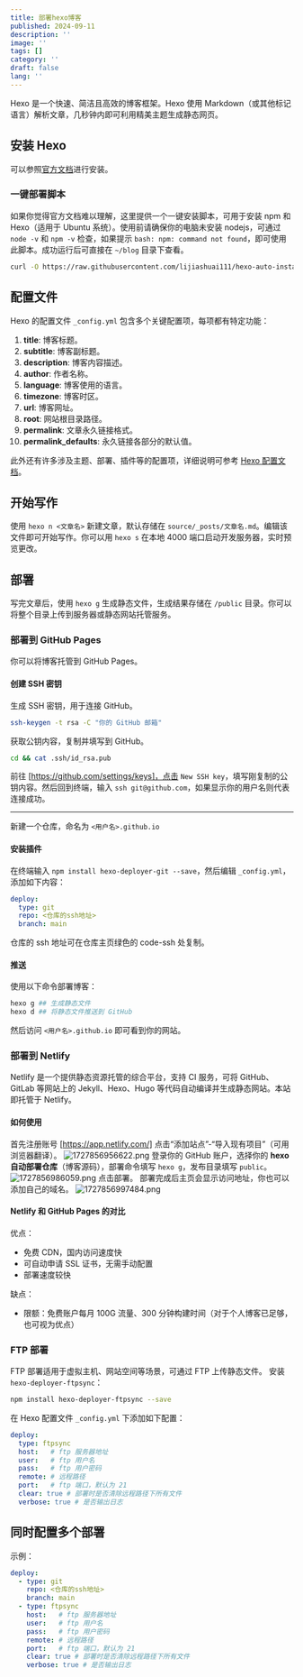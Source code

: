 ```yaml
---
title: 部署hexo博客
published: 2024-09-11
description: ''
image: ''
tags: []
category: ''
draft: false 
lang: ''
---
```

Hexo 是一个快速、简洁且高效的博客框架。Hexo 使用 Markdown（或其他标记语言）解析文章，几秒钟内即可利用精美主题生成静态网页。

## 安装 Hexo

可以参照[官方文档](https://hexo.io/zh-cn/docs/)进行安装。<!--more-->

### 一键部署脚本

如果你觉得官方文档难以理解，这里提供一个一键安装脚本，可用于安装 npm 和 Hexo（适用于 Ubuntu 系统）。使用前请确保你的电脑未安装 nodejs，可通过 `node -v` 和 `npm -v` 检查，如果提示 `bash: npm: command not found`，即可使用此脚本。成功运行后可直接在 `~/blog` 目录下查看。

~~~sh
curl -O https://raw.githubusercontent.com/lijiashuai111/hexo-auto-install/main/hexo-auto-install.sh && sh hexo-auto-install.sh
~~~

## 配置文件

Hexo 的配置文件 `_config.yml` 包含多个关键配置项，每项都有特定功能：

1. **title**: 博客标题。
2. **subtitle**: 博客副标题。
3. **description**: 博客内容描述。
4. **author**: 作者名称。
5. **language**: 博客使用的语言。
6. **timezone**: 博客时区。
7. **url**: 博客网址。
8. **root**: 网站根目录路径。
9. **permalink**: 文章永久链接格式。
10. **permalink_defaults**: 永久链接各部分的默认值。

此外还有许多涉及主题、部署、插件等的配置项，详细说明可参考 [Hexo 配置文档](https://hexo.io/zh-cn/docs/configuration)。

## 开始写作

使用 `hexo n <文章名>` 新建文章，默认存储在 `source/_posts/文章名.md`。编辑该文件即可开始写作。你可以用 `hexo s` 在本地 4000 端口启动开发服务器，实时预览更改。

## 部署

写完文章后，使用 `hexo g` 生成静态文件，生成结果存储在 `/public` 目录。你可以将整个目录上传到服务器或静态网站托管服务。

### 部署到 GitHub Pages

你可以将博客托管到 GitHub Pages。

#### 创建 SSH 密钥

生成 SSH 密钥，用于连接 GitHub。

~~~sh
ssh-keygen -t rsa -C "你的 GitHub 邮箱"
~~~

获取公钥内容，复制并填写到 GitHub。

~~~sh
cd && cat .ssh/id_rsa.pub
~~~

前往 [https://github.com/settings/keys]，点击 `New SSH key`，填写刚复制的公钥内容。然后回到终端，输入 `ssh git@github.com`，如果显示你的用户名则代表连接成功。

---

新建一个仓库，命名为 `<用户名>.github.io`

#### 安装插件

在终端输入 `npm install hexo-deployer-git --save`，然后编辑 `_config.yml`，添加如下内容：

```yaml
deploy:
  type: git
  repo: <仓库的ssh地址>
  branch: main
```

仓库的 ssh 地址可在仓库主页绿色的 code-ssh 处复制。

#### 推送

使用以下命令部署博客：

```sh
hexo g ## 生成静态文件
hexo d ## 将静态文件推送到 GitHub
```

然后访问 `<用户名>.github.io` 即可看到你的网站。

### 部署到 Netlify

Netlify 是一个提供静态资源托管的综合平台，支持 CI 服务，可将 GitHub、GitLab 等网站上的 Jekyll、Hexo、Hugo 等代码自动编译并生成静态网站。本站即托管于 Netlify。

#### 如何使用

首先注册账号 [https://app.netlify.com/]
点击“添加站点”-“导入现有项目”（可用浏览器翻译）。
![1727856956622.png](https://img.bear556.top/uplodas/2024/10/02/66fd013a9c55d.png)
登录你的 GitHub 账户，选择你的 **hexo 自动部署仓库**（博客源码），部署命令填写 `hexo g`，发布目录填写 `public`。
![1727856986059.png](https://img.bear556.top/uplodas/2024/10/02/66fd015814f53.png)
点击部署。
部署完成后主页会显示访问地址，你也可以添加自己的域名。
![1727856997484.png](https://img.bear556.top/uplodas/2024/10/02/66fd016373698.png)

#### Netlify 和 GitHub Pages 的对比

优点：

* 免费 CDN，国内访问速度快
* 可自动申请 SSL 证书，无需手动配置
* 部署速度较快

缺点：

* 限额：免费账户每月 100G 流量、300 分钟构建时间（对于个人博客已足够，也可视为优点）

### FTP 部署

FTP 部署适用于虚拟主机、网站空间等场景，可通过 FTP 上传静态文件。
安装 `hexo-deployer-ftpsync`：

```sh
npm install hexo-deployer-ftpsync --save
```

在 Hexo 配置文件 `_config.yml` 下添加如下配置：

```yml
deploy:
  type: ftpsync
  host:   # ftp 服务器地址
  user:   # ftp 用户名
  pass:   # ftp 用户密码
  remote: # 远程路径
  port:   # ftp 端口，默认为 21
  clear: true # 部署时是否清除远程路径下所有文件
  verbose: true # 是否输出日志
```

## 同时配置多个部署

示例：

```yaml
deploy:
  - type: git
    repo: <仓库的ssh地址>
    branch: main
  - type: ftpsync
    host:   # ftp 服务器地址
    user:   # ftp 用户名
    pass:   # ftp 用户密码
    remote: # 远程路径
    port:   # ftp 端口，默认为 21
    clear: true # 部署时是否清除远程路径下所有文件
    verbose: true # 是否输出日志
```
